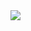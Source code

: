 <a href="https://github.com/anuraghazra/github-readme-stats">
  <img align="center" src="https://github-readme-stats.vercel.app/api?username=owojcikiewicz&theme=dark&show_icons=true" />
</a>
